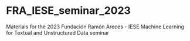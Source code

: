 # FRA_IESE_seminar_2023
Materials for the 2023 Fundación Ramón Areces - IESE Machine Learning for Textual and Unstructured Data seminar
